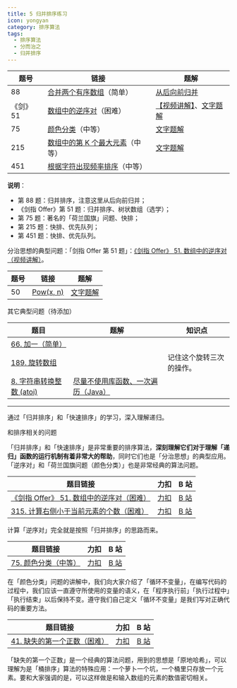 ```yaml
---
title: 5 归并排序练习
icon: yongyan
category: 排序算法
tags:
  - 排序算法
  - 分而治之
  - 归并排序
---
```


| 题号     | 链接                                                                                                 | 题解                                                                                                                                                                                                                                                                               |
| -------- | ---------------------------------------------------------------------------------------------------- | ---------------------------------------------------------------------------------------------------------------------------------------------------------------------------------------------------------------------------------------------------------------------------------- |
| 88       | [合并两个有序数组](https://leetcode-cn.com/problems/merge-sorted-array/)（简单）                     | [从后向前归并](https://leetcode-cn.com/problems/merge-sorted-array/solution/si-xiang-mei-you-chuang-xin-de-di-fang-zhu-yao-ti-/)                                                                                                                                                   |
| 《剑》51 | [数组中的逆序对](https://leetcode-cn.com/problems/shu-zu-zhong-de-ni-xu-dui-lcof/)（困难）           | [【视频讲解】](https://leetcode-cn.com/problems/shu-zu-zhong-de-ni-xu-dui-lcof/solution/shu-zu-zhong-de-ni-xu-dui-by-leetcode-solution/)、[文字题解](https://leetcode-cn.com/problems/shu-zu-zhong-de-ni-xu-dui-lcof/solution/bao-li-jie-fa-fen-zhi-si-xiang-shu-zhuang-shu-zu-b/) |
| 75       | [颜色分类](https://leetcode-cn.com/problems/sort-colors/)（中等）                                    | [文字题解](https://leetcode-cn.com/problems/sort-colors/solution/kuai-su-pai-xu-partition-guo-cheng-she-ji-xun-huan/)                                                                                                                                                              |
| 215      | [数组中的第 K 个最大元素](https://leetcode-cn.com/problems/kth-largest-element-in-an-array/)（中等） | [文字题解](https://leetcode-cn.com/problems/kth-largest-element-in-an-array/solution/partitionfen-er-zhi-zhi-you-xian-dui-lie-java-dai-/)                                                                                                                                          |
| 451      | [根据字符出现频率排序](https://leetcode-cn.com/problems/sort-characters-by-frequency)（中等）        |                                                                                                                                                                                                                                                                                    |

**说明**：

- 第 88 题：归并排序，注意这里从后向前归并；
- 《剑指 Offer》第 51 题：归并排序、树状数组（选学）；
- 第 75 题：著名的「荷兰国旗」问题、快排；
- 第 215 题：快排、优先队列；
- 第 451 题：快排、优先队列。

分治思想的典型问题：「剑指 Offer 第 51 题」：[《剑指 Offer》 51. 数组中的逆序对（视频讲解）](https://www.bilibili.com/video/BV1Qk4y1r7u5)。

| 题号 | 链接                                                  | 题解                                                                                                             |
| ---- | ----------------------------------------------------- | ---------------------------------------------------------------------------------------------------------------- |
| 50   | [Pow(x, n)](https://leetcode-cn.com/problems/powx-n/) | [文字题解](https://leetcode-cn.com/problems/powx-n/solution/ba-zhi-shu-bu-fen-kan-zuo-er-jin-zhi-shu-python-da/) |

其它典型问题（待添加）

| 题目                                                                                 | 题解                                                                                                                                                       | 知识点                   |
| ------------------------------------------------------------------------------------ | ---------------------------------------------------------------------------------------------------------------------------------------------------------- | ------------------------ |
| [66. 加一（简单）](https://leetcode-cn.com/problems/plus-one/)                       |                                                                                                                                                            |                          |
| [189. 旋转数组](https://leetcode-cn.com/problems/rotate-array/)                      |                                                                                                                                                            | 记住这个旋转三次的操作。 |
| [8. 字符串转换整数 (atoi)](https://leetcode-cn.com/problems/string-to-integer-atoi/) | [尽量不使用库函数、一次遍历（Java）](https://leetcode-cn.com/problems/string-to-integer-atoi/solution/jin-liang-bu-shi-yong-ku-han-shu-nai-xin-diao-shi-/) |                          |

---

通过「归并排序」和「快速排序」的学习，深入理解递归。

和排序相关的问题

「归并排序」和「快速排序」是非常重要的排序算法，**深刻理解它们对于理解「递归」函数的运行机制有着非常大的帮助**，同时它们也是「分治思想」的典型应用。「逆序对」和「荷兰国旗问题（颜色分类）」也是非常经典的算法问题。

| 题目链接                                                                                                         | 力扣                                                                                                                                      | B 站                                                    |
| ---------------------------------------------------------------------------------------------------------------- | ----------------------------------------------------------------------------------------------------------------------------------------- | ------------------------------------------------------- |
| [《剑指 Offer》 51. 数组中的逆序对（困难）](https://leetcode-cn.com/problems/shu-zu-zhong-de-ni-xu-dui-lcof/)    | [力扣](https://leetcode-cn.com/problems/shu-zu-zhong-de-ni-xu-dui-lcof/solution/shu-zu-zhong-de-ni-xu-dui-by-leetcode-solution/)          | [B 站](https://www.bilibili.com/video/BV1Qk4y1r7u5)     |
| [315. 计算右侧小于当前元素的个数（困难）](https://leetcode-cn.com/problems/count-of-smaller-numbers-after-self/) | [力扣](https://leetcode-cn.com/problems/count-of-smaller-numbers-after-self/solution/gui-bing-pai-xu-suo-yin-shu-zu-python-dai-ma-java-/) | [B 站](https://www.bilibili.com/video/BV1Hz411v7XC?p=1) |

计算「逆序对」完全就是按照「归并排序」的思路而来。

| 题目链接                                                              | 力扣                                                                                               | B 站                                                |
| --------------------------------------------------------------------- | -------------------------------------------------------------------------------------------------- | --------------------------------------------------- |
| [75. 颜色分类（中等）](https://leetcode-cn.com/problems/sort-colors/) | [力扣](https://leetcode-cn.com/problems/sort-colors/solution/yan-se-fen-lei-by-leetcode-solution/) | [B 站](https://www.bilibili.com/video/BV1tz4y1o7n5) |

在「颜色分类」问题的讲解中，我们向大家介绍了「循环不变量」，在编写代码的过程中，我们应该一直遵守所使用的变量的语义，在「程序执行前」「执行过程中」「执行结束」以后保持不变。遵守我们自己定义「循环不变量」是我们写对正确代码的重要方法。

| 题目链接                                                                                 | 力扣                                                                                                                | B 站                                                |
| ---------------------------------------------------------------------------------------- | ------------------------------------------------------------------------------------------------------------------- | --------------------------------------------------- |
| [41. 缺失的第一个正数（困难）](https://leetcode-cn.com/problems/first-missing-positive/) | [力扣](https://leetcode-cn.com/problems/first-missing-positive/solution/tong-pai-xu-python-dai-ma-by-liweiwei1419/) | [B 站](https://www.bilibili.com/video/BV167411N7vd) |

「缺失的第一个正数」是一个经典的算法问题，用到的思想是「原地哈希」，可以理解为是「桶排序」算法的特殊应用：一个萝卜一个坑，一个桶里只存放一个元素。要和大家强调的是，可以这样做是和输入数组的元素的数值密切相关。
